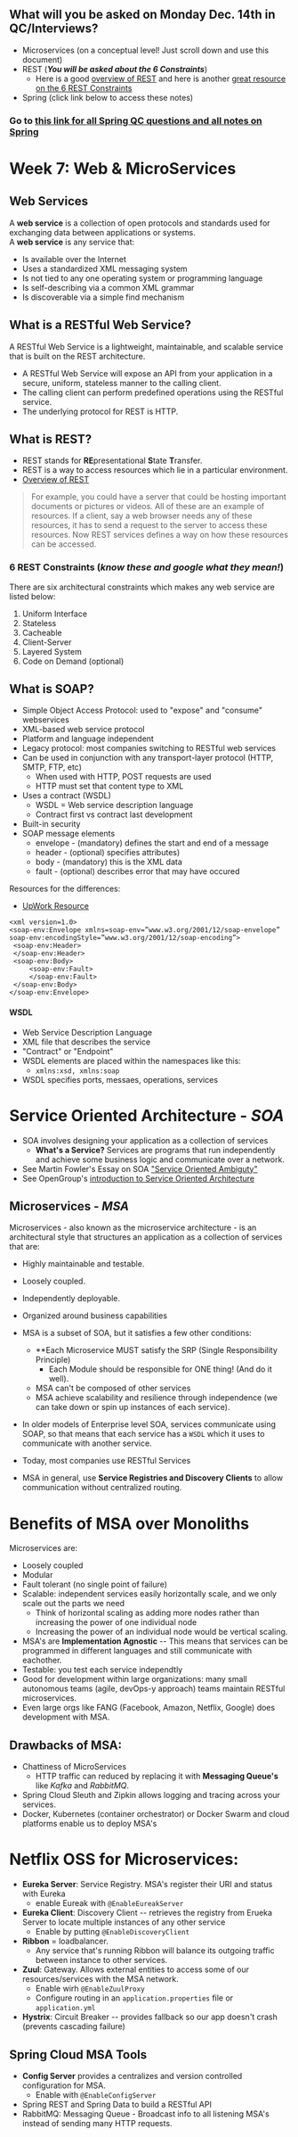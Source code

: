 ## What will you be asked on Monday Dec. 14th in QC/Interviews?
- Microservices (on a conceptual level! Just scroll down and use this document)
- REST (***You will be asked about the 6 Constraints***) 
  - Here is a good [overview of REST](https://www.smashingmagazine.com/2018/01/understanding-using-rest-api/) and here is another [great resource on the 6 REST Constraints](https://restfulapi.net/)
- Spring (click link below to access these notes)
### Go to [this link for all Spring QC questions and all notes on Spring](https://github.com/201026-reston-java-msa/demos/tree/main/week6/spring-notes)

# Week 7: Web & MicroServices

## Web Services
A **web service** is a collection of open protocols and standards used for exchanging data between applications or systems.<br>
A **web service** is any service that:
- Is available over the Internet
- Uses a standardized XML messaging system
- Is not tied to any one operating system or programming language
- Is self-describing via a common XML grammar
- Is discoverable via a simple find mechanism

## What is a RESTful Web Service?
A RESTful Web Service is a lightweight, maintainable, and scalable service that is built on the REST architecture.
* A RESTful Web Service will expose an API from your application in a secure, uniform, stateless manner to the calling client. 
* The calling client can perform predefined operations using the RESTful service. 
* The underlying protocol for REST is HTTP.

## What is REST?
* REST stands for **RE**presentational **S**tate **T**ransfer.
* REST is a way to access resources which lie in a particular environment.
* [Overview of REST](https://restfulapi.net/rest-architectural-constraints/)

>  For example, you could have a server that could be hosting important documents or pictures or videos. All of these are an example of resources. If a client, say a web browser needs any of these resources, it has to send a request to the server to access these resources. Now REST services defines a way on how these resources can be accessed.

### 6 REST Constraints (*know these and google what they mean!*)
There are six architectural constraints which makes any web service are listed below:
1. Uniform Interface
2. Stateless
3. Cacheable
4. Client-Server
5. Layered System
6. Code on Demand (optional)

## What is SOAP?
- Simple Object Access Protocol: used to "expose" and "consume" webservices
- XML-based web service protocol
- Platform and language independent
- Legacy protocol: most companies switching to RESTful web services
- Can be used in conjunction with any transport-layer protocol (HTTP, SMTP, FTP, etc)
  - When used with HTTP, POST requests are used
  - HTTP must set that content type to XML
- Uses a contract (WSDL)
  - WSDL = Web service description language
  - Contract first vs contract last development
- Built-in security
- SOAP message elements
  - envelope - (mandatory) defines the start and end of a message
  - header - (optional) specifies attributes)
  - body - (mandatory) this is the XML data
  - fault - (optional) describes error that may have occured
 
 Resources for the differences:
 - [UpWork Resource](https://www.upwork.com/resources/soap-vs-rest-a-look-at-two-different-api-styles)
 
 ```
 <xml version=1.0>
 <soap-env:Envelope xmlns=soap-env=”www.w3.org/2001/12/soap-envelope” soap-env:encodingStyle=”www.w3.org/2001/12/soap-encoding”>
  <soap-env:Header>
  </soap-env:Header>
  <soap-env:Body>
      <soap-env:Fault>
      </soap-env:Fault>
  </soap-env:Body>
</soap-env:Envelope>
```
#### WSDL
- Web Service Description Language
- XML file that describes the service
- "Contract" or "Endpoint"
- WSDL elements are placed within the namespaces like this:
  - `xmlns:xsd, xmlns:soap`
- WSDL specifies ports, messaes, operations, services


# Service Oriented Architecture - *SOA*
- SOA involves designing your application as a collection of services
  - **What's a Service?** Services are programs that run independently and achieve some business logic and communicate over a network.
- See Martin Fowler's Essay on SOA ["Service Oriented Ambiguty"](https://martinfowler.com/bliki/ServiceOrientedAmbiguity.html)
- See OpenGroup's [introduction to Service Oriented Architecture](https://www.opengroup.org/soa/source-book/soa/p1.html)

## Microservices - *MSA*
Microservices - also known as the microservice architecture - is an architectural style that structures an application as a collection of services that are:
- Highly maintainable and testable. 
- Loosely coupled. 
- Independently deployable. 
- Organized around business capabilities

- MSA is a subset of SOA, but it satisfies a few other conditions:
  - **Each Microservice MUST satisfy the SRP (Single Responsibility Principle)
    - Each Module should be responsible for ONE thing! (And do it well).
  - MSA can't be composed of other services
  - MSA achieve scalability and resilience through independence (we can take down or spin up instances of each service).
  
- In older models of Enterprise level SOA, services communicate using SOAP, so that means that each service has a `WSDL` which it uses to communicate with another service.
- Today, most companies use RESTful Services
- MSA in general, use **Service Registries and Discovery Clients** to allow communication without centralized routing.

# Benefits of MSA over Monoliths
Microservices are:
- Loosely coupled 
- Modular
- Fault tolerant (no single point of failure)
- Scalable: independent services easily horizontally scale, and we only scale out the parts we need
  - Think of horizontal scaling as adding more nodes rather than increasing the power of one individual node
   - Increasing the power of an individual node would be vertical scaling.
 - MSA's are **Implementation Agnostic** -- This means that services can be programmed in different languages and still communicate with eachother.
 - Testable: you test each service independtly
 - Good for development within large organizations: many small autonomous teams (agile, devOps-y approach) teams maintain RESTful microservices.
  - Even large orgs like FANG (Facebook, Amazon, Netflix, Google) does development with MSA.
  
  ## Drawbacks of MSA:
  - Chattiness of MicroServices
    - HTTP traffic can reduced by replacing it with **Messaging Queue's** like *Kafka* and *RabbitMQ*.
  - Spring Cloud Sleuth and Zipkin allows logging and tracing across your services.
  - Docker, Kubernetes (container orchestrator) or Docker Swarm and cloud platforms enable us to deploy MSA's

# Netflix OSS for Microservices:
- **Eureka Server**: Service Registry.  MSA's register their URI and status with Eureka
  - enable Eureak with `@EnableEureakServer`
- **Eureka Client**: Discovery Client -- retrieves the registry from Erueka Server to locate multiple instances of any other service
  - Enable by putting `@EnableDiscoveryClient`
- **Ribbon** = loadbalancer.
  - Any service that's running Ribbon will balance its outgoing traffic between instance to other services.
- **Zuul**: Gateway.  Allows external entities to access some of our resources/services with the MSA network.
  - Enable wirh `@EnableZuulProxy`
  - Configure routing in an `application.properties` file or `application.yml`
 - **Hystrix**: Circuit Breaker -- provides fallback so our app doesn't crash (prevents cascading failure)

## Spring Cloud MSA Tools
- **Config Server** provides a centralizes and version controlled configuration for MSA.
  - Enable with `@EnableConfigServer`
- Spring REST and Spring Data to build a RESTful API
- RabbitMQ: Messaging Queue - Broadcast info to all listening MSA's instead of sending many HTTP requests.
 

    
    

    

